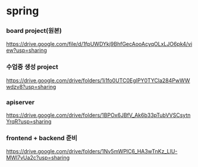 # spring

### board project(원본)
https://drive.google.com/file/d/1fpUWDYkj9BhfGecAooAcyqOLxLJO6pk4/view?usp=sharing

### 수업중 생성 project
https://drive.google.com/drive/folders/1i1fo0UTC0EgIPY0TYCla284PwWWwdzv8?usp=sharing

### apiserver
https://drive.google.com/drive/folders/1BPOx6JBfV_Ak6b33pTubVVSCsytnYrqR?usp=sharing

### frontend + backend 준비
https://drive.google.com/drive/folders/1Nv5mWPlC6_HA3wTnKz_LlU-MWl7vUa2c?usp=sharing
